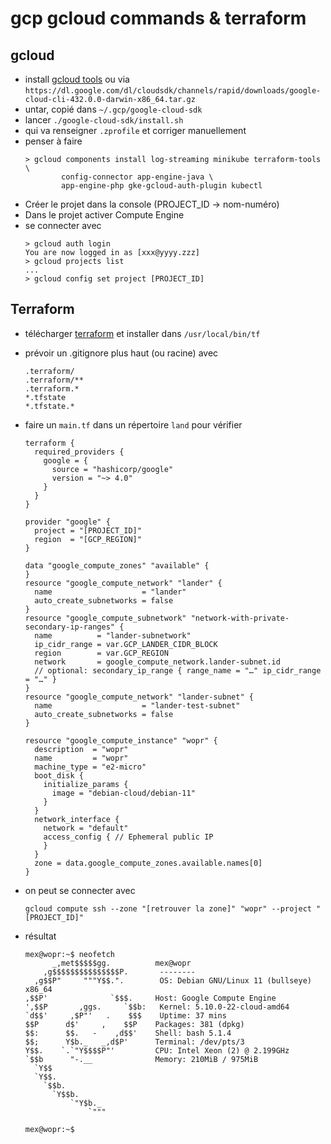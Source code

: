 # gcp gcloud commands & terraform

## gcloud

* install [gcloud tools](https://cloud.google.com/sdk/docs/install)
  ou via ``https://dl.google.com/dl/cloudsdk/channels/rapid/downloads/google-cloud-cli-432.0.0-darwin-x86_64.tar.gz``
* untar, copié dans ``~/.gcp/google-cloud-sdk``
* lancer ``./google-cloud-sdk/install.sh``
* qui va renseigner ``.zprofile`` et corriger manuellement
* penser à faire 
  ```
  > gcloud components install log-streaming minikube terraform-tools \
          config-connector app-engine-java \
          app-engine-php gke-gcloud-auth-plugin kubectl
  ```
* Créer le projet dans la console (PROJECT_ID -> nom-numéro)
* Dans le projet activer Compute Engine
* se connecter avec
  ```
  > gcloud auth login
  You are now logged in as [xxx@yyyy.zzz]
  > gcloud projects list
  ...
  > gcloud config set project [PROJECT_ID]
  ```

## Terraform
* télécharger [terraform](https://releases.hashicorp.com/terraform/1.4.6/terraform_1.4.6_darwin_arm64.zip) et installer dans ``/usr/local/bin/tf``
* prévoir un .gitignore plus haut (ou racine) avec
    ```
    .terraform/
    .terraform/**
    .terraform.*
    *.tfstate
    *.tfstate.*
    ```

* faire un ``main.tf`` dans un répertoire ``land`` pour vérifier
  ```
  terraform {
    required_providers {
      google = {
        source = "hashicorp/google"
        version = "~> 4.0"
      }
    }
  }

  provider "google" {
    project = "[PROJECT_ID]"
    region  = "[GCP_REGION]"
  }

  data "google_compute_zones" "available" {
  }
  resource "google_compute_network" "lander" {
    name                    = "lander"
    auto_create_subnetworks = false
  }
  resource "google_compute_subnetwork" "network-with-private-secondary-ip-ranges" {
    name          = "lander-subnetwork"
    ip_cidr_range = var.GCP_LANDER_CIDR_BLOCK
    region        = var.GCP_REGION
    network       = google_compute_network.lander-subnet.id
    // optional: secondary_ip_range { range_name = "…" ip_cidr_range = "…" }
  }
  resource "google_compute_network" "lander-subnet" {
    name                    = "lander-test-subnet"
    auto_create_subnetworks = false
  }

  resource "google_compute_instance" "wopr" {
    description  = "wopr"
    name         = "wopr"
    machine_type = "e2-micro"
    boot_disk {
      initialize_params {
        image = "debian-cloud/debian-11"
      }
    }
    network_interface {
      network = "default"
      access_config { // Ephemeral public IP
      }
    }
    zone = data.google_compute_zones.available.names[0]
  }
  ```
* on peut se connecter avec 

  ``gcloud compute ssh --zone "[retrouver la zone]" "wopr" --project "[PROJECT_ID]"``

* résultat
  ```
  mex@wopr:~$ neofetch 
        _,met$$$$$gg.          mex@wopr 
      ,g$$$$$$$$$$$$$$$P.       -------- 
    ,g$$P"     """Y$$.".        OS: Debian GNU/Linux 11 (bullseye) x86_64 
  ,$$P'              `$$$.     Host: Google Compute Engine 
  ',$$P       ,ggs.     `$$b:   Kernel: 5.10.0-22-cloud-amd64 
  `d$$'     ,$P"'   .    $$$    Uptime: 37 mins 
  $$P      d$'     ,    $$P    Packages: 381 (dpkg) 
  $$:      $$.   -    ,d$$'    Shell: bash 5.1.4 
  $$;      Y$b._   _,d$P'      Terminal: /dev/pts/3 
  Y$$.    `.`"Y$$$$P"'         CPU: Intel Xeon (2) @ 2.199GHz 
  `$$b      "-.__              Memory: 210MiB / 975MiB 
    `Y$$
    `Y$$.                                              
      `$$b.                                            
        `Y$$b.
            `"Y$b._
                `"""

  mex@wopr:~$ 
  ```